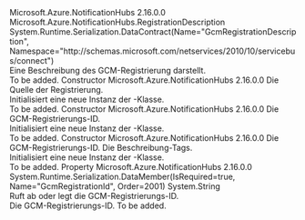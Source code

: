 <Type Name="GcmRegistrationDescription" FullName="Microsoft.Azure.NotificationHubs.GcmRegistrationDescription">
  <TypeSignature Language="C#" Value="public class GcmRegistrationDescription : Microsoft.Azure.NotificationHubs.RegistrationDescription" />
  <TypeSignature Language="ILAsm" Value=".class public auto ansi beforefieldinit GcmRegistrationDescription extends Microsoft.Azure.NotificationHubs.RegistrationDescription" />
  <TypeSignature Language="DocId" Value="T:Microsoft.Azure.NotificationHubs.GcmRegistrationDescription" />
  <TypeSignature Language="VB.NET" Value="Public Class GcmRegistrationDescription&#xA;Inherits RegistrationDescription" />
  <TypeSignature Language="F#" Value="type GcmRegistrationDescription = class&#xA;    inherit RegistrationDescription" />
  <AssemblyInfo>
    <AssemblyName>Microsoft.Azure.NotificationHubs</AssemblyName>
    <AssemblyVersion>2.16.0.0</AssemblyVersion>
  </AssemblyInfo>
  <Base>
    <BaseTypeName>Microsoft.Azure.NotificationHubs.RegistrationDescription</BaseTypeName>
  </Base>
  <Interfaces />
  <Attributes>
    <Attribute>
      <AttributeName>System.Runtime.Serialization.DataContract(Name="GcmRegistrationDescription", Namespace="http://schemas.microsoft.com/netservices/2010/10/servicebus/connect")</AttributeName>
    </Attribute>
  </Attributes>
  <Docs>
    <summary>Eine Beschreibung des GCM-Registrierung darstellt.</summary>
    <remarks>To be added.</remarks>
  </Docs>
  <Members>
    <Member MemberName=".ctor">
      <MemberSignature Language="C#" Value="public GcmRegistrationDescription (Microsoft.Azure.NotificationHubs.GcmRegistrationDescription sourceRegistration);" />
      <MemberSignature Language="ILAsm" Value=".method public hidebysig specialname rtspecialname instance void .ctor(class Microsoft.Azure.NotificationHubs.GcmRegistrationDescription sourceRegistration) cil managed" />
      <MemberSignature Language="DocId" Value="M:Microsoft.Azure.NotificationHubs.GcmRegistrationDescription.#ctor(Microsoft.Azure.NotificationHubs.GcmRegistrationDescription)" />
      <MemberSignature Language="VB.NET" Value="Public Sub New (sourceRegistration As GcmRegistrationDescription)" />
      <MemberSignature Language="F#" Value="new Microsoft.Azure.NotificationHubs.GcmRegistrationDescription : Microsoft.Azure.NotificationHubs.GcmRegistrationDescription -&gt; Microsoft.Azure.NotificationHubs.GcmRegistrationDescription" Usage="new Microsoft.Azure.NotificationHubs.GcmRegistrationDescription sourceRegistration" />
      <MemberType>Constructor</MemberType>
      <AssemblyInfo>
        <AssemblyName>Microsoft.Azure.NotificationHubs</AssemblyName>
        <AssemblyVersion>2.16.0.0</AssemblyVersion>
      </AssemblyInfo>
      <Parameters>
        <Parameter Name="sourceRegistration" Type="Microsoft.Azure.NotificationHubs.GcmRegistrationDescription" />
      </Parameters>
      <Docs>
        <param name="sourceRegistration">Die Quelle der Registrierung.</param>
        <summary>Initialisiert eine neue Instanz der <see cref="T:Microsoft.Azure.NotificationHubs.GcmRegistrationDescription" />-Klasse.</summary>
        <remarks>To be added.</remarks>
      </Docs>
    </Member>
    <Member MemberName=".ctor">
      <MemberSignature Language="C#" Value="public GcmRegistrationDescription (string gcmRegistrationId);" />
      <MemberSignature Language="ILAsm" Value=".method public hidebysig specialname rtspecialname instance void .ctor(string gcmRegistrationId) cil managed" />
      <MemberSignature Language="DocId" Value="M:Microsoft.Azure.NotificationHubs.GcmRegistrationDescription.#ctor(System.String)" />
      <MemberSignature Language="VB.NET" Value="Public Sub New (gcmRegistrationId As String)" />
      <MemberSignature Language="F#" Value="new Microsoft.Azure.NotificationHubs.GcmRegistrationDescription : string -&gt; Microsoft.Azure.NotificationHubs.GcmRegistrationDescription" Usage="new Microsoft.Azure.NotificationHubs.GcmRegistrationDescription gcmRegistrationId" />
      <MemberType>Constructor</MemberType>
      <AssemblyInfo>
        <AssemblyName>Microsoft.Azure.NotificationHubs</AssemblyName>
        <AssemblyVersion>2.16.0.0</AssemblyVersion>
      </AssemblyInfo>
      <Parameters>
        <Parameter Name="gcmRegistrationId" Type="System.String" />
      </Parameters>
      <Docs>
        <param name="gcmRegistrationId">Die GCM-Registrierungs-ID.</param>
        <summary>Initialisiert eine neue Instanz der <see cref="T:Microsoft.Azure.NotificationHubs.GcmRegistrationDescription" />-Klasse.</summary>
        <remarks>To be added.</remarks>
      </Docs>
    </Member>
    <Member MemberName=".ctor">
      <MemberSignature Language="C#" Value="public GcmRegistrationDescription (string gcmRegistrationId, System.Collections.Generic.IEnumerable&lt;string&gt; tags);" />
      <MemberSignature Language="ILAsm" Value=".method public hidebysig specialname rtspecialname instance void .ctor(string gcmRegistrationId, class System.Collections.Generic.IEnumerable`1&lt;string&gt; tags) cil managed" />
      <MemberSignature Language="DocId" Value="M:Microsoft.Azure.NotificationHubs.GcmRegistrationDescription.#ctor(System.String,System.Collections.Generic.IEnumerable{System.String})" />
      <MemberSignature Language="VB.NET" Value="Public Sub New (gcmRegistrationId As String, tags As IEnumerable(Of String))" />
      <MemberSignature Language="F#" Value="new Microsoft.Azure.NotificationHubs.GcmRegistrationDescription : string * seq&lt;string&gt; -&gt; Microsoft.Azure.NotificationHubs.GcmRegistrationDescription" Usage="new Microsoft.Azure.NotificationHubs.GcmRegistrationDescription (gcmRegistrationId, tags)" />
      <MemberType>Constructor</MemberType>
      <AssemblyInfo>
        <AssemblyName>Microsoft.Azure.NotificationHubs</AssemblyName>
        <AssemblyVersion>2.16.0.0</AssemblyVersion>
      </AssemblyInfo>
      <Parameters>
        <Parameter Name="gcmRegistrationId" Type="System.String" />
        <Parameter Name="tags" Type="System.Collections.Generic.IEnumerable&lt;System.String&gt;" />
      </Parameters>
      <Docs>
        <param name="gcmRegistrationId">Die GCM-Registrierungs-ID.</param>
        <param name="tags">Die Beschreibung-Tags.</param>
        <summary>Initialisiert eine neue Instanz der <see cref="T:Microsoft.Azure.NotificationHubs.GcmRegistrationDescription" />-Klasse.</summary>
        <remarks>To be added.</remarks>
      </Docs>
    </Member>
    <Member MemberName="GcmRegistrationId">
      <MemberSignature Language="C#" Value="public string GcmRegistrationId { get; set; }" />
      <MemberSignature Language="ILAsm" Value=".property instance string GcmRegistrationId" />
      <MemberSignature Language="DocId" Value="P:Microsoft.Azure.NotificationHubs.GcmRegistrationDescription.GcmRegistrationId" />
      <MemberSignature Language="VB.NET" Value="Public Property GcmRegistrationId As String" />
      <MemberSignature Language="F#" Value="member this.GcmRegistrationId : string with get, set" Usage="Microsoft.Azure.NotificationHubs.GcmRegistrationDescription.GcmRegistrationId" />
      <MemberType>Property</MemberType>
      <AssemblyInfo>
        <AssemblyName>Microsoft.Azure.NotificationHubs</AssemblyName>
        <AssemblyVersion>2.16.0.0</AssemblyVersion>
      </AssemblyInfo>
      <Attributes>
        <Attribute>
          <AttributeName>System.Runtime.Serialization.DataMember(IsRequired=true, Name="GcmRegistrationId", Order=2001)</AttributeName>
        </Attribute>
      </Attributes>
      <ReturnValue>
        <ReturnType>System.String</ReturnType>
      </ReturnValue>
      <Docs>
        <summary>Ruft ab oder legt die GCM-Registrierungs-ID.</summary>
        <value>Die GCM-Registrierungs-ID.</value>
        <remarks>To be added.</remarks>
      </Docs>
    </Member>
  </Members>
</Type>
